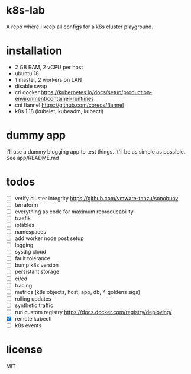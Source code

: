 # k8s-lab
A repo where I keep all configs for a k8s cluster playground.

# installation
- 2 GB RAM, 2 vCPU per host
- ubuntu 18
- 1 master, 2 workers on LAN
- disable swap
- cri docker https://kubernetes.io/docs/setup/production-environment/container-runtimes
- cni flannel https://github.com/coreos/flannel
- k8s 1.18 (kubelet, kubeadm, kubectl)

# dummy app
I'll use a dummy blogging app to test things. It'll be as simple as possible. See app/README.md

# todos
- [ ] verify cluster integrity https://github.com/vmware-tanzu/sonobuoy
- [ ] terraform
- [ ] everything as code for maximum reproducability
- [ ] traefik
- [ ] iptables
- [ ] namespaces
- [ ] add worker node post setup
- [ ] logging
- [ ] sysdig cloud
- [ ] fault tolerance
- [ ] bump k8s version
- [ ] persistant storage
- [ ] ci/cd
- [ ] tracing
- [ ] metrics (k8s objects, host, app, db, 4 goldens sigs)
- [ ] rolling updates
- [ ] synthetic traffic
- [ ] run custom registry https://docs.docker.com/registry/deploying/
- [x] remote kubectl
- [ ] k8s events

# license
MIT

